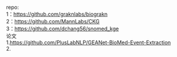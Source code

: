 repo:  
1：https://github.com/graknlabs/biograkn  
2：https://github.com/MannLabs/CKG  
3：https://github.com/dchang56/snomed_kge  
论文  
1.https://github.com/PlusLabNLP/GEANet-BioMed-Event-Extraction  
2. 
